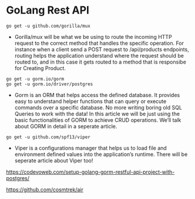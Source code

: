 # GoLang Rest API

```
go get -u github.com/gorilla/mux
```


- Gorilla/mux will be what we be using to route the incoming HTTP request to the correct method that handles the specific operation. For instance when a client send a POST request to /api/products endpoints, routing helps the application understand where the request should be routed to, and in this case it gets routed to a method that is responsibe for Creating Product.


```
go get -u gorm.io/gorm
go get -u gorm.io/driver/postgres
```


 - Gorm is an ORM that helps access the defined database. It provides easy to understand helper functions that can query or execute commands over a specific database. No more writing boring old SQL Queries to work with the data! In this article we will be just using the basic functionalities of GORM to achieve CRUD operations. We’ll talk about GORM in detail in a seperate article.


```
go get -u github.com/spf13/viper
```


 - Viper is a configurations manager that helps us to load file and environment defined values into the application’s runtime. There will be seperate article about Viper too!



https://codevoweb.com/setup-golang-gorm-restful-api-project-with-postgres/

https://github.com/cosmtrek/air



